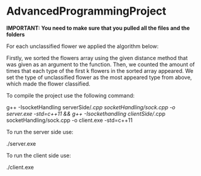 # AdvancedProgrammingProject
**IMPORTANT: You need to make sure that you pulled all the files and the folders**

For each unclassified flower we applied the algorithm below:

Firstly, we sorted the flowers array using the given distance method that was given as an argument to the function.
Then, we counted the amount of times that each type of the first k flowers in the sorted array appeared.
We set the type of unclassified flower as the most appeared type from above, which made the flower classified.

To compile the project use the following command:

g++ -IsocketHandling serverSide/*.cpp socketHandling/sock.cpp -o server.exe -std=c++11 && g++ -Isockethandling clientSide/*.cpp socketHandling/sock.cpp -o client.exe -std=c++11

To run the server side use:

./server.exe

To run the client side use:

./client.exe